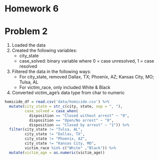 Homework 6
================

# Problem 2

1.  Loaded the data
2.  Created the following variables:
    -   city_state
    -   case_solved: binary variable where 0 = case unresolved, 1 = case
        resolved
3.  Filtered the data in the following ways:
    -   For city_state, removed Dallax, TX; Phoenix, AZ; Kansas City,
        MO; Tulsa, AL
    -   For victim_race, only included White & Black
4.  Converted victim_age’s data type from char to numeric

``` r
homicide_df = read.csv('data/homicide.csv') %>% 
  mutate(city_state = str_c(city, state, sep = ", "),
         case_solved = case_when(
           disposition == "Closed without arrest" ~ "0",
           disposition == "Open/No arrest" ~ "0",
           disposition == "Closed by arrest" ~ "1")) %>% 
  filter(city_state != "Tulsa, AL", 
         city_state != "Dallas, TX", 
         city_state != "Phoenix, AZ", 
         city_state != "Kansas City, MO", 
         victim_race %in% c("White" ,"Black")) %>% 
  mutate(victim_age = as.numeric(victim_age))
```
